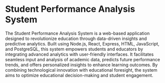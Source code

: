 # Student Performance Analysis System

The Student Performance Analysis System is a web-based application designed to revolutionize education through data-driven insights and predictive analytics. Built using Node.js, React, Express, HTML, JavaScript, and PostgreSQL, this system empowers students and educators by integrating advanced analytics with user-friendly interfaces. It facilitates seamless input and analysis of academic data, predicts future performance trends, and offers personalized insights to enhance learning outcomes. By combining technological innovation with educational foresight, the system aims to optimize educational decision-making and student engagement.